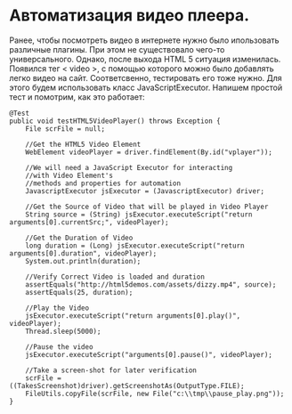 # Автоматизация видео плеера.

Ранее, чтобы посмотреть видео в интернете нужно было ипользовать различные плагины. При этом не существовало чего-то универсального. Однако, после выхода HTML 5 ситуация изменилась. Появился тег < video >, с помощью которого можно было добавлять легко видео на сайт. Соответсвенно, тестировать его тоже нужно.
Для этого будем использовать класс JavaScriptExecutor. Напишем простой тест и помотрим, как это работает:

    @Test
    public void testHTML5VideoPlayer() throws Exception {
        File scrFile = null;
        
        //Get the HTML5 Video Element
        WebElement videoPlayer = driver.findElement(By.id("vplayer"));
        
        //We will need a JavaScript Executor for interacting
        //with Video Element's
        //methods and properties for automation
        JavascriptExecutor jsExecutor = (JavascriptExecutor) driver;
        
        //Get the Source of Video that will be played in Video Player
        String source = (String) jsExecutor.executeScript("return arguments[0].currentSrc;", videoPlayer);
        
        //Get the Duration of Video
        long duration = (Long) jsExecutor.executeScript("return arguments[0].duration", videoPlayer);
        System.out.println(duration);
        
        //Verify Correct Video is loaded and duration
        assertEquals("http://html5demos.com/assets/dizzy.mp4", source);
        assertEquals(25, duration);
        
        //Play the Video
        jsExecutor.executeScript("return arguments[0].play()", videoPlayer);
        Thread.sleep(5000);
        
        //Pause the video
        jsExecutor.executeScript("arguments[0].pause()", videoPlayer);
        
        //Take a screen-shot for later verification
        scrFile = ((TakesScreenshot)driver).getScreenshotAs(OutputType.FILE);
        FileUtils.copyFile(scrFile, new File("c:\\tmp\\pause_play.png"));
    }